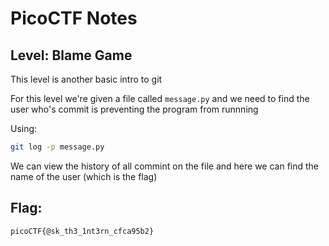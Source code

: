 # PicoCTF Notes
## Level: Blame Game

This level is another basic intro to git

For this level we're given a file called `message.py` and we need to find the user who's commit is preventing the program from runnning

Using:
```bash
git log -p message.py
```

We can view the history of all commint on the file and here we can find the name of the user (which is the flag)

## Flag:
``` picoCTF{@sk_th3_1nt3rn_cfca95b2} ```